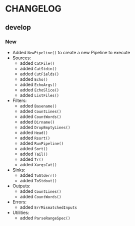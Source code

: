 # CHANGELOG

## develop

### New

* Added `NewPipeline()` to create a new Pipeline to execute
* Sources:
  - added `CatFile()`
  - added `CatStdin()`
  - added `CutFields()`
  - added `Echo()`
  - added `EchoArgs()`
  - added `EchoSlice()`
  - added `ListFiles()`
* Filters:
  - added `Basename()`
  - added `CountLines()`
  - added `CountWords()`
  - added `Dirname()`
  - added `DropEmptyLines()`
  - added `Head()`
  - added `Rsort()`
  - added `RunPipeline()`
  - added `Sort()`
  - added `Tail()`
  - added `Tr()`
  - added `XargsCat()`
* Sinks:
  - added `ToStderr()`
  - added `ToStdout()`
* Outputs:
  - added `CountLines()`
  - added `CountWords()`
* Errors:
  - added `ErrMismatchedInputs`
* Utilities:
  - added `ParseRangeSpec()`